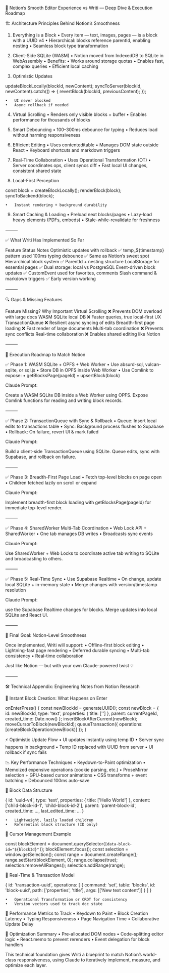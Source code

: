🧠 Notion’s Smooth Editor Experience vs Writi — Deep Dive & Execution Roadmap

🏗️ Architecture Principles Behind Notion’s Smoothness

1. Everything is a Block
	•	Every item — text, images, pages — is a block with a UUID v4
	•	Hierarchical: blocks reference parentId, enabling nesting
	•	Seamless block type transformation

2. Client-Side SQLite (WASM)
	•	Notion moved from IndexedDB to SQLite in WebAssembly
	•	Benefits:
	•	Works around storage quotas
	•	Enables fast, complex queries
	•	Efficient local caching

3. Optimistic Updates

updateBlockLocally(blockId, newContent);
syncToServer(blockId, newContent).catch(() => {
  revertBlock(blockId, previousContent);
});

	•	UI never blocked
	•	Async rollback if needed

4. Virtual Scrolling
	•	Renders only visible blocks + buffer
	•	Enables performance for thousands of blocks

5. Smart Debouncing
	•	100–300ms debounce for typing
	•	Reduces load without harming responsiveness

6. Efficient Editing
	•	Uses contenteditable
	•	Manages DOM state outside React
	•	Keyboard shortcuts and markdown triggers

7. Real-Time Collaboration
	•	Uses Operational Transformation (OT)
	•	Server coordinates ops, client syncs diff
	•	Fast local UI changes, consistent shared state

8. Local-First Perception

const block = createBlockLocally();
renderBlock(block);
syncToBackend(block);

	•	Instant rendering + background durability

9. Smart Caching & Loading
	•	Preload next blocks/pages
	•	Lazy-load heavy elements (PDFs, embeds)
	•	Stale-while-revalidate for freshness

⸻

✅ What Writi Has Implemented So Far

Feature	Status	Notes
Optimistic updates with rollback	✅	temp_${timestamp} pattern used
100ms typing debounce	✅	Same as Notion’s sweet spot
Hierarchical block system	✅	ParentId + nesting structure
LocalStorage for essential pages	✅	Dual storage: local vs PostgreSQL
Event-driven block updates	✅	CustomEvent used for favorites, comments
Slash command & markdown triggers	✅	Early version working


⸻

🔍 Gaps & Missing Features

Feature	Missing?	Why Important
Virtual Scrolling	❌	Prevents DOM overload with large docs
WASM SQLite local DB	❌	Faster queries, true local-first UX
TransactionQueue	❌	Resilient async syncing of edits
Breadth-first page loading	❌	Fast render of large documents
Multi-tab coordination	❌	Prevents sync conflicts
Real-time collaboration	❌	Enables shared editing like Notion


⸻

🚀 Execution Roadmap to Match Notion

✅ Phase 1: WASM SQLite + OPFS + Web Worker
	•	Use absurd-sql, vulcan-sqlite, or sql.js
	•	Store DB in OPFS inside Web Worker
	•	Use Comlink to expose:
	•	getBlocksPage(pageId)
	•	upsertBlock(block)

Claude Prompt:

Create a WASM SQLite DB inside a Web Worker using OPFS. Expose Comlink functions for reading and writing block records.


⸻

✅ Phase 2: TransactionQueue with Sync & Rollback
	•	Queue: Insert local edits to transactions table
	•	Sync: Background process flushes to Supabase
	•	Rollback: On failure, revert UI & mark failed

Claude Prompt:

Build a client-side TransactionQueue using SQLite. Queue edits, sync with Supabase, and rollback on failure.


⸻

✅ Phase 3: Breadth-First Page Load
	•	Fetch top-level blocks on page open
	•	Children fetched lazily on scroll or expand

Claude Prompt:

Implement breadth-first block loading with getBlocksPage(pageId) for immediate top-level render.


⸻

✅ Phase 4: SharedWorker Multi-Tab Coordination
	•	Web Lock API + SharedWorker
	•	One tab manages DB writes
	•	Broadcasts sync events

Claude Prompt:

Use SharedWorker + Web Locks to coordinate active tab writing to SQLite and broadcasting to others.


⸻

✅ Phase 5: Real-Time Sync
	•	Use Supabase Realtime
	•	On change, update local SQLite + in-memory state
	•	Merge changes with version/timestamp resolution

Claude Prompt:

use the Supabase Realtime changes for blocks. Merge updates into local SQLite and React UI.


⸻

🏁 Final Goal: Notion-Level Smoothness

Once implemented, Writi will support:
	•	Offline-first block editing
	•	Lightning-fast page rendering
	•	Deferred durable syncing
	•	Multi-tab consistency
	•	Real-time collaboration

Just like Notion — but with your own Claude-powered twist 💡

⸻

🛠️ Technical Appendix: Engineering Notes from Notion Research

🧩 Instant Block Creation: What Happens on Enter

onEnterPress() {
  const newBlockId = generateUUID();
  const newBlock = {
    id: newBlockId,
    type: 'text',
    properties: { title: [''] },
    parent: currentPageId,
    created_time: Date.now()
  };
  insertBlockAfterCurrent(newBlock);
  moveCursorToBlock(newBlockId);
  queueTransaction({ operations: [createBlockOperation(newBlock)] });
}

⚡ Optimistic Update Flow
	•	UI updates instantly using temp ID
	•	Server sync happens in background
	•	Temp ID replaced with UUID from server
	•	UI rollback if sync fails

📉 Key Performance Techniques
	•	Keydown-to-Paint optimization
	•	Memoized expensive operations (cookie parsing, etc.)
	•	ProseMirror selection + GPU-based cursor animations
	•	CSS transforms + event batching
	•	Debounced 100ms auto-save

🧱 Block Data Structure

{
  id: 'uuid-v4',
  type: 'text',
  properties: { title: ['Hello World'] },
  content: ['child-block-id-1', 'child-block-id-2'],
  parent: 'parent-block-id',
  created_time: ..., last_edited_time: ...
}

	•	Lightweight, lazily loaded children
	•	Referential block structure (ID only)

🎯 Cursor Management Example

const blockElement = document.querySelector(`[data-block-id="${blockId}"]`);
blockElement.focus();
const selection = window.getSelection();
const range = document.createRange();
range.setStart(blockElement, 0);
range.collapse(true);
selection.removeAllRanges();
selection.addRange(range);

🔄 Real-Time & Transaction Model

{
  id: 'transaction-uuid',
  operations: [
    {
      command: 'set',
      table: 'blocks',
      id: 'block-uuid',
      path: ['properties', 'title'],
      args: [['New text content']]
    }
  ]
}

	•	Operational Transformation or CRDT for consistency
	•	Version vectors used to track doc state

🧠 Performance Metrics to Track
	•	Keydown to Paint
	•	Block Creation Latency
	•	Typing Responsiveness
	•	Page Navigation Time
	•	Collaborative Update Delay

🧪 Optimization Summary
	•	Pre-allocated DOM nodes
	•	Code-splitting editor logic
	•	React.memo to prevent rerenders
	•	Event delegation for block handlers

This technical foundation gives Writi a blueprint to match Notion’s world-class responsiveness, using Claude to iteratively implement, measure, and optimize each layer.
